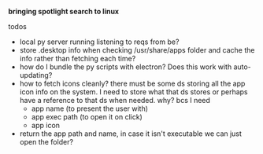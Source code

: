 **bringing spotlight search to linux**

todos
- local py server running listening to reqs from be?
- store .desktop info when checking /usr/share/apps folder and cache the info rather than fetching each time?
- how do I bundle the py scripts with electron? Does this work with auto-updating?
- how to fetch icons cleanly? there must be some ds storing all the app icon info on the system. I need to store what that ds stores or perhaps have a reference to that ds when needed. why? bcs I need
    - app name (to present the user with)
    - app exec path (to open it on click)
    - app icon
- return the app path and name, in case it isn't executable we can just open the folder?
